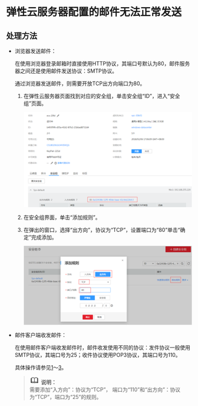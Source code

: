 # 弹性云服务器配置的邮件无法正常发送<a name="ZH-CN_TOPIC_0105130171"></a>

## 处理方法<a name="zh-cn_topic_0096302297_section169989415318"></a>

-   浏览器发送邮件：

    在使用浏览器登录邮箱时直接使用HTTP协议，其端口号默认为80，邮件服务器之间还是使用邮件发送协议：SMTP协议。

    通过浏览器发送邮件，则需要开放TCP出方向端口为80。

    1.  <a name="zh-cn_topic_0096302297_li5282145974913"></a>在弹性云服务器页面找到对应的安全组，单击安全组“ID”，进入“安全组”页面。

        ![](figures/安全组.png)

    2.  在安全组界面，单击“添加规则”。
    3.  <a name="zh-cn_topic_0096302297_li9282125919495"></a>在弹出的窗口，选择“出方向”，协议为“TCP”，设置端口为“80”单击“确定”完成添加。

        ![](figures/安全组界面.png)



-   邮件客户端收发邮件：

    在使用邮件客户端收发邮件时，邮件收发使用不同的协议：发件协议一般使用SMTP协议，其端口号为25；收件协议使用POP3协议，其端口号为110。

    具体操作请参见[1](#zh-cn_topic_0096302297_li5282145974913)～[3](#zh-cn_topic_0096302297_li9282125919495)。

    >![](public_sys-resources/icon-note.gif) **说明：**   
    >需要添加“入方向”：协议为“TCP”， 端口为“110”和“出方向”：协议为“TCP”，端口为“25”的规则。  


